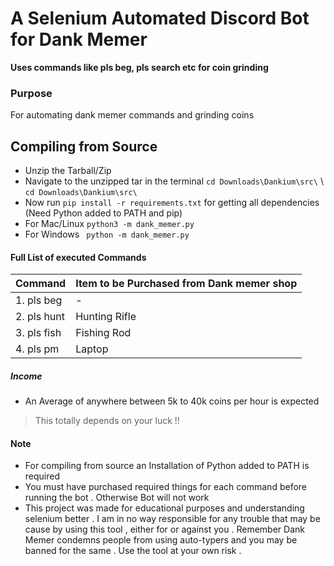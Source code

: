 # A Selenium Automated Discord Bot for Dank Memer
**Uses commands like pls beg, pls search etc for coin grinding**
### Purpose
For automating dank memer commands and grinding coins

## Compiling from Source

 

 - Unzip the Tarball/Zip
 - Navigate to the unzipped tar in the terminal
  `cd Downloads\Dankium\src\` \ `cd Downloads\Dankium\src\`
 - Now run `pip install -r requirements.txt` for getting all dependencies (Need Python added to PATH and pip)
 - For Mac/Linux
  `python3 -m dank_memer.py`
  - For Windows
` python -m dank_memer.py`

#### Full List of executed Commands
| Command | Item to be Purchased from Dank memer shop |
|---------|-------------------------------------------| 
| 1. pls beg | - |
| 2. pls hunt | Hunting Rifle |
| 3. pls fish | Fishing Rod
| 4. pls pm  | Laptop |
##### Income 
- An Average of anywhere between 5k to 40k coins per hour is expected 
> This totally depends on your luck !!
#### Note 
- For compiling from source an Installation of Python added to PATH is required
- You must have purchased required things for each command before running the bot . Otherwise Bot will not work
- This project was made for educational purposes and understanding selenium better . I am in no way responsible for any trouble that may be cause by using this tool , either for or  against you . Remember Dank Memer condemns people from using auto-typers and you may be banned for the same . Use the tool at your own risk .
